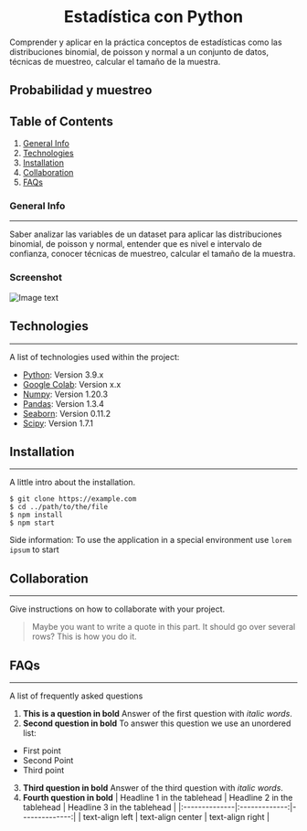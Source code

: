 <h1 align='center'>
 <b>Estadística con Python</b>
</h1>

Comprender y aplicar en la práctica conceptos de estadísticas como las distribuciones  binomial, de poisson y normal a un conjunto de datos,  técnicas de muestreo, calcular el tamaño de la muestra.

## **Probabilidad y muestreo**


## Table of Contents
1. [General Info](#general-info)
2. [Technologies](#technologies)
3. [Installation](#installation)
4. [Collaboration](#collaboration)
5. [FAQs](#faqs)
### General Info
***
Saber analizar las variables de un dataset para aplicar las distribuciones  binomial, de poisson y normal, entender que es nivel e intervalo de confianza, conocer técnicas de muestreo, 
calcular el tamaño de la muestra.
### Screenshot
![Image text](https://www.united-internet.de/fileadmin/user_upload/Brands/Downloads/Logo_IONOS_by.jpg)
## Technologies
***
A list of technologies used within the project:
* [Python](https://example.com): Version 3.9.x
* [Google Colab](https://example.com): Version x.x
* [Numpy](http://www.numpy.org/): Version 1.20.3
* [Pandas](https://pandas.pydata.org/): Version 1.3.4
* [Seaborn](https://seaborn.pydata.org/tutorial.html): Version 0.11.2
* [Scipy](https://docs.scipy.org/doc/scipy/): Version 1.7.1

## Installation
***
A little intro about the installation. 
```
$ git clone https://example.com
$ cd ../path/to/the/file
$ npm install
$ npm start
```
Side information: To use the application in a special environment use ```lorem ipsum``` to start
## Collaboration
***
Give instructions on how to collaborate with your project.
> Maybe you want to write a quote in this part. 
> It should go over several rows?
> This is how you do it.
## FAQs
***
A list of frequently asked questions
1. **This is a question in bold**
Answer of the first question with _italic words_. 
2. __Second question in bold__ 
To answer this question we use an unordered list:
* First point
* Second Point
* Third point
3. **Third question in bold**
Answer of the third question with *italic words*.
4. **Fourth question in bold**
| Headline 1 in the tablehead | Headline 2 in the tablehead | Headline 3 in the tablehead |
|:--------------|:-------------:|--------------:|
| text-align left | text-align center | text-align right |